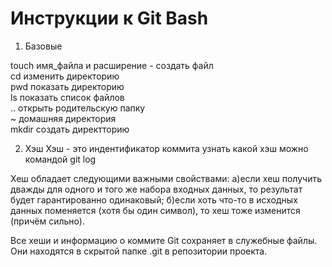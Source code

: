 # Инструкции к Git Bash

1) Базовые

touch имя_файла и расширение - создать файл  
cd изменить директорию  
pwd показать директорию  
ls показать список файлов  
.. открыть родительскую папку  
~ домашняя директория  
mkdir создать директторию  

2) Хэш
Хэш - это индентификатор коммита
узнать какой хэш можно командой git log

Хеш обладает следующими важными свойствами:
а)если хеш получить дважды для одного и того же набора входных данных, то результат будет гарантированно одинаковый;
б)если хоть что-то в исходных данных поменяется (хотя бы один символ), то хеш тоже изменится (причём сильно).

Все хеши и информацию о коммите Git сохраняет в служебные файлы. Они находятся в скрытой папке .git в репозитории проекта.




